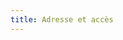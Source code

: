 ```yaml
---
title: Adresse et accès
---
```

<!-- cspell:disable-->
<i class="fa fa-map fa-5x"></i>
<!-- cspell:enable-->
